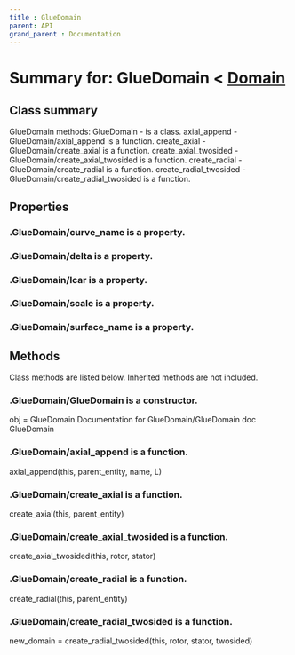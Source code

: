 ```yaml
---
title : GlueDomain
parent: API
grand_parent : Documentation
---
```

# Summary for: **GlueDomain**  < [Domain](Domain.html)

## Class summary

GlueDomain methods:
GlueDomain - is a class.
axial_append - GlueDomain/axial_append is a function.
create_axial - GlueDomain/create_axial is a function.
create_axial_twosided - GlueDomain/create_axial_twosided is a function.
create_radial - GlueDomain/create_radial is a function.
create_radial_twosided - GlueDomain/create_radial_twosided is a function.

## Properties

### .GlueDomain/**curve_name** is a property.

### .GlueDomain/**delta** is a property.

### .GlueDomain/**lcar** is a property.

### .GlueDomain/**scale** is a property.

### .GlueDomain/**surface_name** is a property.


## Methods

Class methods are listed below. Inherited methods are not included.

### .**GlueDomain**/GlueDomain is a constructor.
obj = GlueDomain
Documentation for GlueDomain/GlueDomain
doc GlueDomain

### .GlueDomain/**axial_append** is a function.
axial_append(this, parent_entity, name, L)

### .GlueDomain/**create_axial** is a function.
create_axial(this, parent_entity)

### .GlueDomain/**create_axial_twosided** is a function.
create_axial_twosided(this, rotor, stator)

### .GlueDomain/**create_radial** is a function.
create_radial(this, parent_entity)

### .GlueDomain/**create_radial_twosided** is a function.
new_domain = create_radial_twosided(this, rotor, stator, twosided)


